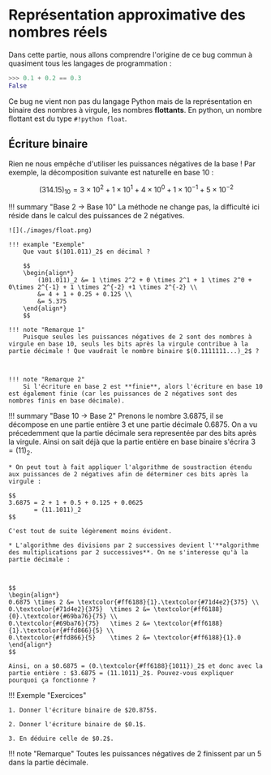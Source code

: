 # Représentation approximative des nombres réels

Dans cette partie, nous allons comprendre l'origine de ce bug commun à quasiment tous les langages de programmation :

``` Python
>>> 0.1 + 0.2 == 0.3
False
```

Ce bug ne vient non pas du langage Python mais de la représentation en binaire des nombres à virgule, les nombres **flottants**. En python, un nombre flottant est du type `#!python float`.

## Écriture binaire

Rien ne nous empêche d'utiliser les puissances négatives de la base ! Par exemple, la décomposition suivante est naturelle en base 10 :

$$
(314.15)_{10} =
3 \times 10^2 +
1 \times 10^1 +
4 \times 10^0 + 
1 \times 10^{-1} +
5 \times 10^{-2}
$$

!!! summary "Base 2 → Base 10"
    La méthode ne change pas, la difficulté ici réside dans le calcul des puissances de 2 négatives.

    ![](./images/float.png)

    !!! example "Exemple"
        Que vaut $(101.011)_2$ en décimal ?

        $$
        \begin{align*}
            (101.011)_2 &= 1 \times 2^2 + 0 \times 2^1 + 1 \times 2^0 + 0\times 2^{-1} + 1 \times 2^{-2} +1 \times 2^{-2} \\
            &= 4 + 1 + 0.25 + 0.125 \\
            &= 5.375
        \end{align*}
        $$

    !!! note "Remarque 1"
        Puisque seules les puissances négatives de 2 sont des nombres à virgule en base 10, seuls les bits après la virgule contribue à la partie décimale ! Que vaudrait le nombre binaire $(0.1111111...)_2$ ?



    !!! note "Remarque 2"
        Si l'écriture en base 2 est **finie**, alors l'écriture en base 10 est également finie (car les puissances de 2 négatives sont des nombres finis en base décimale).

!!! summary "Base 10 → Base 2"
    Prenons le nombre $3.6875$, il se décompose en une partie entière $3$ et une partie décimale $0.6875$. On a vu précedemment que la partie décimale sera representée par des bits après la virgule. Ainsi on sait déjà que la partie entière en base binaire s'écrira $3 = (11)_2$.

    * On peut tout à fait appliquer l'algorithme de soustraction étendu aux puissances de 2 négatives afin de déterminer ces bits après la virgule :

    $$
    3.6875 = 2 + 1 + 0.5 + 0.125 + 0.0625
           = (11.1011)_2
    $$

    C'est tout de suite légèrement moins évident.

    * L'algorithme des divisions par 2 successives devient l'**algorithme des multiplications par 2 successives**. On ne s'interesse qu'à la partie décimale :

    

    $$
    \begin{align*}
    0.6875 \times 2 &= \textcolor{#ff6188}{1}.\textcolor{#71d4e2}{375} \\
    0.\textcolor{#71d4e2}{375}  \times 2 &= \textcolor{#ff6188}{0}.\textcolor{#69ba76}{75} \\
    0.\textcolor{#69ba76}{75}   \times 2 &= \textcolor{#ff6188}{1}.\textcolor{#ffd866}{5} \\
    0.\textcolor{#ffd866}{5}    \times 2 &= \textcolor{#ff6188}{1}.0
    \end{align*}
    $$

    Ainsi, on a $0.6875 = (0.\textcolor{#ff6188}{1011})_2$ et donc avec la partie entière : $3.6875 = (11.1011)_2$. Pouvez-vous expliquer pourquoi ça fonctionne ?

!!! Exemple "Exercices"
    
    1. Donner l'écriture binaire de $20.875$.

    2. Donner l'écriture binaire de $0.1$.

    3. En déduire celle de $0.2$.



!!! note "Remarque"
    Toutes les puissances négatives de 2 finissent par un 5 dans la partie décimale. 